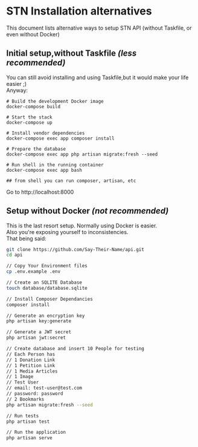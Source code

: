 # STN Installation alternatives

This document lists alternative ways to setup STN API (without Taskfile, or even without Docker) 

## Initial setup,without Taskfile *(less recommended)*
You can still avoid installing and using Taskfile,but it would make your life easier ;)  
Anyway: 
```
# Build the development Docker image
docker-compose build

# Start the stack
docker-compose up

# Install vendor dependencies
docker-compose exec app composer install

# Prepare the database
docker-compose exec app php artisan migrate:fresh --seed

# Run shell in the running container
docker-compose exec app bash

## from shell you can run composer, artisan, etc
```
Go to http://localhost:8000


## Setup without Docker *(not recommended)*  
This is the last resort setup. Normally using Docker is easier.  
Also you're exposing yourself to inconsistencies.  
That being said:  
```bash
git clone https://github.com/Say-Their-Name/api.git
cd api

// Copy Your Environment files
cp .env.example .env

// Create an SQLITE Database
touch database/database.sqlite

// Install Composer Dependancies
composer install 

// Generate an encryption key
php artisan key:generate

// Generate a JWT secret
php artisan jwt:secret

// Create database and insert 10 People for testing
// Each Person has
// 1 Donation Link
// 1 Petition Link
// 1 Media Articles
// 1 Image
// Test User
// email: test-user@test.com
// password: password
// 2 Bookmarks
php artisan migrate:fresh --seed

// Run tests
php artisan test

// Run the application
php artisan serve
```
